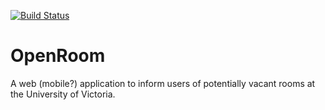 [![Build Status](http://jenkins.theserverproject.com/job/OpenRoom/job/master/badge/icon)](http://jenkins.theserverproject.com/job/OpenRoom/job/master/)

# OpenRoom
A web (mobile?) application to inform users of potentially vacant rooms at the University of Victoria.
